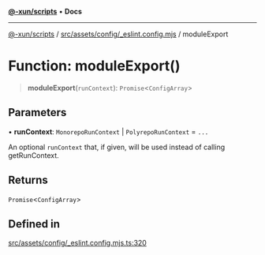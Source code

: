 [**@-xun/scripts**](../../../../../README.md) • **Docs**

***

[@-xun/scripts](../../../../../README.md) / [src/assets/config/\_eslint.config.mjs](../README.md) / moduleExport

# Function: moduleExport()

> **moduleExport**(`runContext`): `Promise`\<`ConfigArray`\>

## Parameters

• **runContext**: `MonorepoRunContext` \| `PolyrepoRunContext` = `...`

An optional `runContext` that, if given, will be used instead of calling
getRunContext.

## Returns

`Promise`\<`ConfigArray`\>

## Defined in

[src/assets/config/\_eslint.config.mjs.ts:320](https://github.com/Xunnamius/xscripts/blob/fc291d92ca0fdd07ba7e5cb19471e1a974cabac7/src/assets/config/_eslint.config.mjs.ts#L320)
